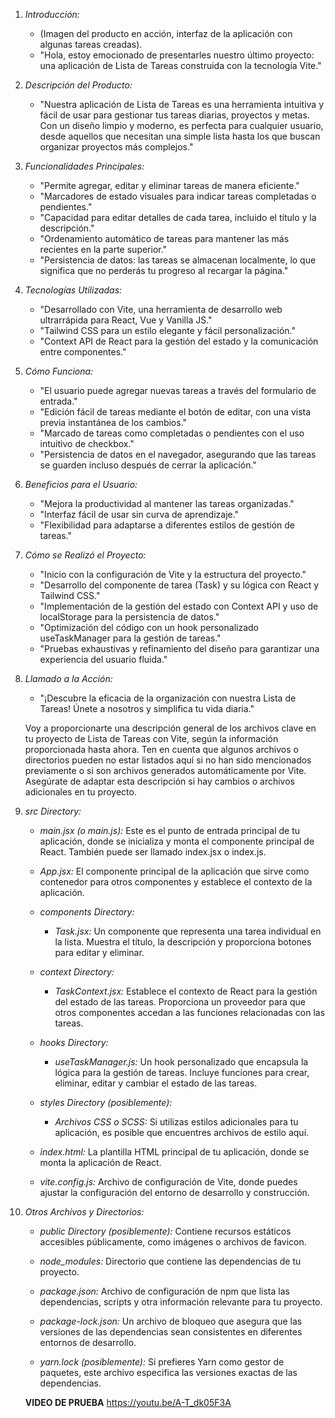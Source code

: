 1. *Introducción:*
   - (Imagen del producto en acción, interfaz de la aplicación con algunas tareas creadas).
   - "Hola, estoy emocionado de presentarles nuestro último proyecto: una aplicación de Lista de Tareas construida con la tecnología Vite."

2. *Descripción del Producto:*
   - "Nuestra aplicación de Lista de Tareas es una herramienta intuitiva y fácil de usar para gestionar tus tareas diarias, proyectos y metas. Con un diseño limpio y moderno, es perfecta para cualquier usuario, desde aquellos que necesitan una simple lista hasta los que buscan organizar proyectos más complejos."

3. *Funcionalidades Principales:*
   - "Permite agregar, editar y eliminar tareas de manera eficiente."
   - "Marcadores de estado visuales para indicar tareas completadas o pendientes."
   - "Capacidad para editar detalles de cada tarea, incluido el título y la descripción."
   - "Ordenamiento automático de tareas para mantener las más recientes en la parte superior."
   - "Persistencia de datos: las tareas se almacenan localmente, lo que significa que no perderás tu progreso al recargar la página."

4. *Tecnologías Utilizadas:*
   - "Desarrollado con Vite, una herramienta de desarrollo web ultrarrápida para React, Vue y Vanilla JS."
   - "Tailwind CSS para un estilo elegante y fácil personalización."
   - "Context API de React para la gestión del estado y la comunicación entre componentes."

5. *Cómo Funciona:*
   - "El usuario puede agregar nuevas tareas a través del formulario de entrada."
   - "Edición fácil de tareas mediante el botón de editar, con una vista previa instantánea de los cambios."
   - "Marcado de tareas como completadas o pendientes con el uso intuitivo de checkbox."
   - "Persistencia de datos en el navegador, asegurando que las tareas se guarden incluso después de cerrar la aplicación."

6. *Beneficios para el Usuario:*
   - "Mejora la productividad al mantener las tareas organizadas."
   - "Interfaz fácil de usar sin curva de aprendizaje."
   - "Flexibilidad para adaptarse a diferentes estilos de gestión de tareas."

7. *Cómo se Realizó el Proyecto:*
   - "Inicio con la configuración de Vite y la estructura del proyecto."
   - "Desarrollo del componente de tarea (Task) y su lógica con React y Tailwind CSS."
   - "Implementación de la gestión del estado con Context API y uso de localStorage para la persistencia de datos."
   - "Optimización del código con un hook personalizado useTaskManager para la gestión de tareas."
   - "Pruebas exhaustivas y refinamiento del diseño para garantizar una experiencia del usuario fluida."

8. *Llamado a la Acción:*
   - "¡Descubre la eficacia de la organización con nuestra Lista de Tareas! Únete a nosotros y simplifica tu vida diaria."



   Voy a proporcionarte una descripción general de los archivos clave en tu proyecto de Lista de Tareas con Vite, según la información proporcionada hasta ahora. Ten en cuenta que algunos archivos o directorios pueden no estar listados aquí si no han sido mencionados previamente o si son archivos generados automáticamente por Vite. Asegúrate de adaptar esta descripción si hay cambios o archivos adicionales en tu proyecto.

1. *src Directory:*
   - *main.jsx (o main.js):* Este es el punto de entrada principal de tu aplicación, donde se inicializa y monta el componente principal de React. También puede ser llamado index.jsx o index.js.

   - *App.jsx:* El componente principal de la aplicación que sirve como contenedor para otros componentes y establece el contexto de la aplicación.

   - *components Directory:*
     - *Task.jsx:* Un componente que representa una tarea individual en la lista. Muestra el título, la descripción y proporciona botones para editar y eliminar.

   - *context Directory:*
     - *TaskContext.jsx:* Establece el contexto de React para la gestión del estado de las tareas. Proporciona un proveedor para que otros componentes accedan a las funciones relacionadas con las tareas.

   - *hooks Directory:*
     - *useTaskManager.js:* Un hook personalizado que encapsula la lógica para la gestión de tareas. Incluye funciones para crear, eliminar, editar y cambiar el estado de las tareas.

   - *styles Directory (posiblemente):*
     - *Archivos CSS o SCSS:* Si utilizas estilos adicionales para tu aplicación, es posible que encuentres archivos de estilo aquí.

   - *index.html:* La plantilla HTML principal de tu aplicación, donde se monta la aplicación de React.

   - *vite.config.js:* Archivo de configuración de Vite, donde puedes ajustar la configuración del entorno de desarrollo y construcción.

2. *Otros Archivos y Directorios:*
   - *public Directory (posiblemente):* Contiene recursos estáticos accesibles públicamente, como imágenes o archivos de favicon.

   - *node_modules:* Directorio que contiene las dependencias de tu proyecto.

   - *package.json:* Archivo de configuración de npm que lista las dependencias, scripts y otra información relevante para tu proyecto.

   - *package-lock.json:* Un archivo de bloqueo que asegura que las versiones de las dependencias sean consistentes en diferentes entornos de desarrollo.

   - *yarn.lock (posiblemente):* Si prefieres Yarn como gestor de paquetes, este archivo especifica las versiones exactas de las dependencias.


   **VIDEO DE PRUEBA**
   https://youtu.be/A-T_dk05F3A